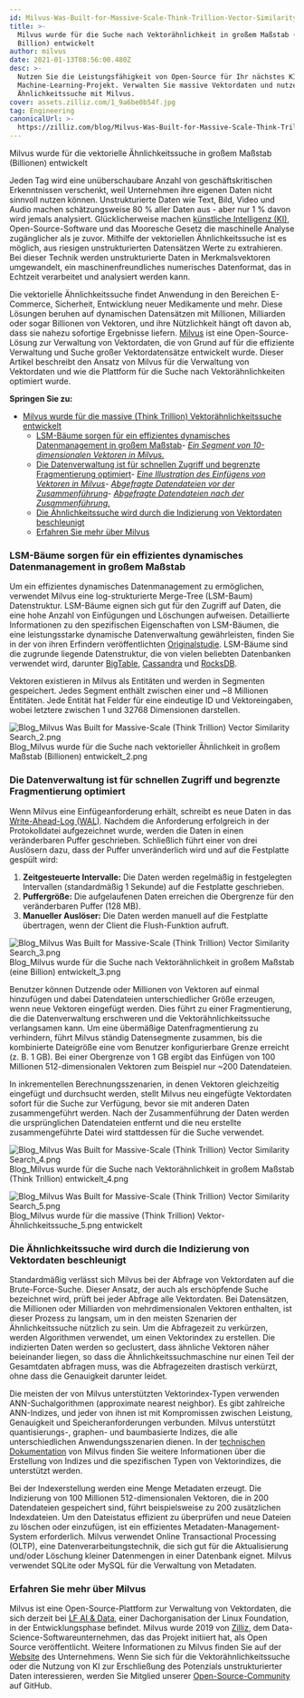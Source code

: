 ```yaml
---
id: Milvus-Was-Built-for-Massive-Scale-Think-Trillion-Vector-Similarity-Search.md
title: >-
  Milvus wurde für die Suche nach Vektorähnlichkeit in großem Maßstab (eine
  Billion) entwickelt
author: milvus
date: 2021-01-13T08:56:00.480Z
desc: >-
  Nutzen Sie die Leistungsfähigkeit von Open-Source für Ihr nächstes KI- oder
  Machine-Learning-Projekt. Verwalten Sie massive Vektordaten und nutzen Sie die
  Ähnlichkeitssuche mit Milvus.
cover: assets.zilliz.com/1_9a6be0b54f.jpg
tag: Engineering
canonicalUrl: >-
  https://zilliz.com/blog/Milvus-Was-Built-for-Massive-Scale-Think-Trillion-Vector-Similarity-Search
---
```

<custom-h1>Milvus wurde für die vektorielle Ähnlichkeitssuche in großem Maßstab (Billionen) entwickelt</custom-h1><p>Jeden Tag wird eine unüberschaubare Anzahl von geschäftskritischen Erkenntnissen verschenkt, weil Unternehmen ihre eigenen Daten nicht sinnvoll nutzen können. Unstrukturierte Daten wie Text, Bild, Video und Audio machen schätzungsweise 80 % aller Daten aus - aber nur 1 % davon wird jemals analysiert. Glücklicherweise machen <a href="https://medium.com/unstructured-data-service/the-easiest-way-to-search-among-1-billion-image-vectors-d6faf72e361f">künstliche Intelligenz (KI)</a>, Open-Source-Software und das Mooresche Gesetz die maschinelle Analyse zugänglicher als je zuvor. Mithilfe der vektoriellen Ähnlichkeitssuche ist es möglich, aus riesigen unstrukturierten Datensätzen Werte zu extrahieren. Bei dieser Technik werden unstrukturierte Daten in Merkmalsvektoren umgewandelt, ein maschinenfreundliches numerisches Datenformat, das in Echtzeit verarbeitet und analysiert werden kann.</p>
<p>Die vektorielle Ähnlichkeitssuche findet Anwendung in den Bereichen E-Commerce, Sicherheit, Entwicklung neuer Medikamente und mehr. Diese Lösungen beruhen auf dynamischen Datensätzen mit Millionen, Milliarden oder sogar Billionen von Vektoren, und ihre Nützlichkeit hängt oft davon ab, dass sie nahezu sofortige Ergebnisse liefern. <a href="https://milvus.io/">Milvus</a> ist eine Open-Source-Lösung zur Verwaltung von Vektordaten, die von Grund auf für die effiziente Verwaltung und Suche großer Vektordatensätze entwickelt wurde. Dieser Artikel beschreibt den Ansatz von Milvus für die Verwaltung von Vektordaten und wie die Plattform für die Suche nach Vektorähnlichkeiten optimiert wurde.</p>
<p><strong>Springen Sie zu:</strong></p>
<ul>
<li><a href="#milvus-was-built-for-massive-scale-think-trillion-vector-similarity-search">Milvus wurde für die massive (Think Trillion) Vektorähnlichkeitssuche entwickelt</a><ul>
<li><a href="#lsm-trees-keep-dynamic-data-management-efficient-at-massive-scales">LSM-Bäume sorgen für ein effizientes dynamisches Datenmanagement in großem Maßstab</a>- <a href="#a-segment-of-10-dimensional-vectors-in-milvus"><em>Ein Segment von 10-dimensionalen Vektoren in Milvus.</em></a></li>
<li><a href="#data-management-is-optimized-for-rapid-access-and-limited-fragmentation">Die Datenverwaltung ist für schnellen Zugriff und begrenzte Fragmentierung optimiert</a>- <a href="#an-illustration-of-inserting-vectors-in-milvus"><em>Eine Illustration des Einfügens von Vektoren in Milvus</em></a>- <a href="#queried-data-files-before-the-merge"><em>Abgefragte Datendateien vor der Zusammenführung</em></a>- <a href="#queried-data-files-after-the-merge"><em>Abgefragte Datendateien nach der Zusammenführung.</em></a></li>
<li><a href="#similarity-searched-is-accelerated-by-indexing-vector-data">Die Ähnlichkeitssuche wird durch die Indizierung von Vektordaten beschleunigt</a></li>
<li><a href="#learn-more-about-milvus">Erfahren Sie mehr über Milvus</a></li>
</ul></li>
</ul>
<h3 id="LSM-trees-keep-dynamic-data-management-efficient-at-massive-scales" class="common-anchor-header">LSM-Bäume sorgen für ein effizientes dynamisches Datenmanagement in großem Maßstab</h3><p>Um ein effizientes dynamisches Datenmanagement zu ermöglichen, verwendet Milvus eine log-strukturierte Merge-Tree (LSM-Baum) Datenstruktur. LSM-Bäume eignen sich gut für den Zugriff auf Daten, die eine hohe Anzahl von Einfügungen und Löschungen aufweisen. Detaillierte Informationen zu den spezifischen Eigenschaften von LSM-Bäumen, die eine leistungsstarke dynamische Datenverwaltung gewährleisten, finden Sie in der von ihren Erfindern veröffentlichten <a href="http://paperhub.s3.amazonaws.com/18e91eb4db2114a06ea614f0384f2784.pdf">Originalstudie</a>. LSM-Bäume sind die zugrunde liegende Datenstruktur, die von vielen beliebten Datenbanken verwendet wird, darunter <a href="https://cloud.google.com/bigtable">BigTable</a>, <a href="https://cassandra.apache.org/">Cassandra</a> und <a href="https://rocksdb.org/">RocksDB</a>.</p>
<p>Vektoren existieren in Milvus als Entitäten und werden in Segmenten gespeichert. Jedes Segment enthält zwischen einer und ~8 Millionen Entitäten. Jede Entität hat Felder für eine eindeutige ID und Vektoreingaben, wobei letztere zwischen 1 und 32768 Dimensionen darstellen.</p>
<p>
  
   <span class="img-wrapper"> <img translate="no" src="https://assets.zilliz.com/Blog_Milvus_Was_Built_for_Massive_Scale_Think_Trillion_Vector_Similarity_Search_2_492d31c7a0.png" alt="Blog_Milvus Was Built for Massive-Scale (Think Trillion) Vector Similarity Search_2.png" class="doc-image" id="blog_milvus-was-built-for-massive-scale-(think-trillion)-vector-similarity-search_2.png" />
   </span> <span class="img-wrapper"> <span>Blog_Milvus wurde für die Suche nach vektorieller Ähnlichkeit in großem Maßstab (Billionen) entwickelt_2.png</span> </span></p>
<h3 id="Data-management-is-optimized-for-rapid-access-and-limited-fragmentation" class="common-anchor-header">Die Datenverwaltung ist für schnellen Zugriff und begrenzte Fragmentierung optimiert</h3><p>Wenn Milvus eine Einfügeanforderung erhält, schreibt es neue Daten in das <a href="https://milvus.io/docs/v0.11.0/write_ahead_log.md">Write-Ahead-Log (WAL)</a>. Nachdem die Anforderung erfolgreich in der Protokolldatei aufgezeichnet wurde, werden die Daten in einen veränderbaren Puffer geschrieben. Schließlich führt einer von drei Auslösern dazu, dass der Puffer unveränderlich wird und auf die Festplatte gespült wird:</p>
<ol>
<li><strong>Zeitgesteuerte Intervalle:</strong> Die Daten werden regelmäßig in festgelegten Intervallen (standardmäßig 1 Sekunde) auf die Festplatte geschrieben.</li>
<li><strong>Puffergröße:</strong> Die aufgelaufenen Daten erreichen die Obergrenze für den veränderbaren Puffer (128 MB).</li>
<li><strong>Manueller Auslöser:</strong> Die Daten werden manuell auf die Festplatte übertragen, wenn der Client die Flush-Funktion aufruft.</li>
</ol>
<p>
  
   <span class="img-wrapper"> <img translate="no" src="https://assets.zilliz.com/Blog_Milvus_Was_Built_for_Massive_Scale_Think_Trillion_Vector_Similarity_Search_3_852dc2c9bb.png" alt="Blog_Milvus Was Built for Massive-Scale (Think Trillion) Vector Similarity Search_3.png" class="doc-image" id="blog_milvus-was-built-for-massive-scale-(think-trillion)-vector-similarity-search_3.png" />
   </span> <span class="img-wrapper"> <span>Blog_Milvus wurde für die Suche nach Vektorähnlichkeit in großem Maßstab (eine Billion) entwickelt_3.png</span> </span></p>
<p>Benutzer können Dutzende oder Millionen von Vektoren auf einmal hinzufügen und dabei Datendateien unterschiedlicher Größe erzeugen, wenn neue Vektoren eingefügt werden. Dies führt zu einer Fragmentierung, die die Datenverwaltung erschweren und die Vektorähnlichkeitssuche verlangsamen kann. Um eine übermäßige Datenfragmentierung zu verhindern, führt Milvus ständig Datensegmente zusammen, bis die kombinierte Dateigröße eine vom Benutzer konfigurierbare Grenze erreicht (z. B. 1 GB). Bei einer Obergrenze von 1 GB ergibt das Einfügen von 100 Millionen 512-dimensionalen Vektoren zum Beispiel nur ~200 Datendateien.</p>
<p>In inkrementellen Berechnungsszenarien, in denen Vektoren gleichzeitig eingefügt und durchsucht werden, stellt Milvus neu eingefügte Vektordaten sofort für die Suche zur Verfügung, bevor sie mit anderen Daten zusammengeführt werden. Nach der Zusammenführung der Daten werden die ursprünglichen Datendateien entfernt und die neu erstellte zusammengeführte Datei wird stattdessen für die Suche verwendet.</p>
<p>
  
   <span class="img-wrapper"> <img translate="no" src="https://assets.zilliz.com/Blog_Milvus_Was_Built_for_Massive_Scale_Think_Trillion_Vector_Similarity_Search_4_6bef3d914c.png" alt="Blog_Milvus Was Built for Massive-Scale (Think Trillion) Vector Similarity Search_4.png" class="doc-image" id="blog_milvus-was-built-for-massive-scale-(think-trillion)-vector-similarity-search_4.png" />
   </span> <span class="img-wrapper"> <span>Blog_Milvus wurde für die Suche nach Vektorähnlichkeit in großem Maßstab (Think Trillion) entwickelt_4.png</span> </span></p>
<p>
  
   <span class="img-wrapper"> <img translate="no" src="https://assets.zilliz.com/Blog_Milvus_Was_Built_for_Massive_Scale_Think_Trillion_Vector_Similarity_Search_5_3851c2d789.png" alt="Blog_Milvus Was Built for Massive-Scale (Think Trillion) Vector Similarity Search_5.png" class="doc-image" id="blog_milvus-was-built-for-massive-scale-(think-trillion)-vector-similarity-search_5.png" />
   </span> <span class="img-wrapper"> <span>Blog_Milvus wurde für die massive (Think Trillion) Vektor-Ähnlichkeitssuche_5.png entwickelt</span> </span></p>
<h3 id="Similarity-searched-is-accelerated-by-indexing-vector-data" class="common-anchor-header">Die Ähnlichkeitssuche wird durch die Indizierung von Vektordaten beschleunigt</h3><p>Standardmäßig verlässt sich Milvus bei der Abfrage von Vektordaten auf die Brute-Force-Suche. Dieser Ansatz, der auch als erschöpfende Suche bezeichnet wird, prüft bei jeder Abfrage alle Vektordaten. Bei Datensätzen, die Millionen oder Milliarden von mehrdimensionalen Vektoren enthalten, ist dieser Prozess zu langsam, um in den meisten Szenarien der Ähnlichkeitssuche nützlich zu sein. Um die Abfragezeit zu verkürzen, werden Algorithmen verwendet, um einen Vektorindex zu erstellen. Die indizierten Daten werden so geclustert, dass ähnliche Vektoren näher beieinander liegen, so dass die Ähnlichkeitssuchmaschine nur einen Teil der Gesamtdaten abfragen muss, was die Abfragezeiten drastisch verkürzt, ohne dass die Genauigkeit darunter leidet.</p>
<p>Die meisten der von Milvus unterstützten Vektorindex-Typen verwenden ANN-Suchalgorithmen (approximate nearest neighbor). Es gibt zahlreiche ANN-Indizes, und jeder von ihnen ist mit Kompromissen zwischen Leistung, Genauigkeit und Speicheranforderungen verbunden. Milvus unterstützt quantisierungs-, graphen- und baumbasierte Indizes, die alle unterschiedlichen Anwendungsszenarien dienen. In der <a href="https://milvus.io/docs/v0.11.0/index.md#CPU">technischen Dokumentation</a> von Milvus finden Sie weitere Informationen über die Erstellung von Indizes und die spezifischen Typen von Vektorindizes, die unterstützt werden.</p>
<p>Bei der Indexerstellung werden eine Menge Metadaten erzeugt. Die Indizierung von 100 Millionen 512-dimensionalen Vektoren, die in 200 Datendateien gespeichert sind, führt beispielsweise zu 200 zusätzlichen Indexdateien. Um den Dateistatus effizient zu überprüfen und neue Dateien zu löschen oder einzufügen, ist ein effizientes Metadaten-Management-System erforderlich. Milvus verwendet Online Transactional Processing (OLTP), eine Datenverarbeitungstechnik, die sich gut für die Aktualisierung und/oder Löschung kleiner Datenmengen in einer Datenbank eignet. Milvus verwendet SQLite oder MySQL für die Verwaltung von Metadaten.</p>
<h3 id="Learn-more-about-Milvus" class="common-anchor-header">Erfahren Sie mehr über Milvus</h3><p>Milvus ist eine Open-Source-Plattform zur Verwaltung von Vektordaten, die sich derzeit bei <a href="https://lfaidata.foundation/">LF AI &amp; Data</a>, einer Dachorganisation der Linux Foundation, in der Entwicklungsphase befindet. Milvus wurde 2019 von <a href="https://zilliz.com">Zilliz</a>, dem Data-Science-Softwareunternehmen, das das Projekt initiiert hat, als Open Source veröffentlicht. Weitere Informationen zu Milvus finden Sie auf der <a href="https://milvus.io/">Website</a> des Unternehmens. Wenn Sie sich für die Vektorähnlichkeitssuche oder die Nutzung von KI zur Erschließung des Potenzials unstrukturierter Daten interessieren, werden Sie Mitglied unserer <a href="https://github.com/milvus-io">Open-Source-Community</a> auf GitHub.</p>
